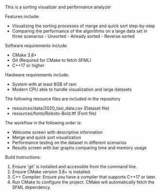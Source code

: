 This is a sorting visualizer and performance analyzer

Features include:
- Visualizing the sorting processes of merge and quick sort step-by-step
- Comparing the performance of the algorithms on a large data set in three scenarios
      - Unsorted
      - Already sorted
      - Reverse sorted

Software requirements include:
- CMake 3.8+
- Git (Required for CMake to fetch SFML)
- C++17 or higher

Hardware requirements include:
- System with at least 8GB of ram
- Modern CPU able to handle visualization and large datasets

The following resource files are included in the repository
- resources/data/2020_taxi_data.csv (Dataset file)
- resources/fonts/Roboto-Bold.ttf (Font file)

The workflow in the following order is:
- Welcome screen with descriptive information
- Merge and quick sort visualization
- Performance testing on the dataset in different scenarios
- Results screen with bar graphs comparing time and memory usage

Build Instructions:
1. Ensure 'git' is installed and accessible from the command line.
2. Ensure CMake version 3.8+ is installed.
3. C++ Compiler: Ensure you have a compiler that supports C++17 or later.
4. Run CMake to configure the project. CMake will automatically fetch the SFML dependency.